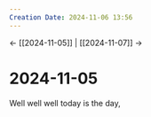 ```yaml
---
Creation Date: 2024-11-06 13:56
---
```


<- [[2024-11-05]] | [[2024-11-07]]  ->

# 2024-11-05
Well well well today is the day, 